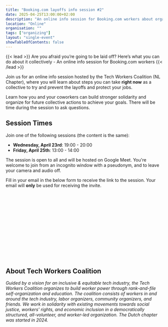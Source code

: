 ```yaml
---
title: "Booking.com layoffs info session #2"
date: 2025-04-25T13:00:00+02:00
description: "An online info session for Booking.com workers about organizing against layoffs"
location: "Online"
organisation: ""
tags: ["organizing"]
layout: "single-event"
showTableOfContents: false
---
```


{{< lead >}}
Are you afraid you’re going to be laid off? Here’s what you can do about it collectively - An online info session for Booking.com workers
{{< /lead >}}

Join us for an online info session hosted by the Tech Workers Coalition (NL Chapter), where you will learn about steps you can take **right now** as a collective to try and prevent the layoffs and protect your jobs.

Learn how you and your coworkers can build stronger solidarity and organize for future collective actions to achieve your goals. There will be time during the session to ask questions.

## Session Times

Join one of the following sessions (the content is the same):

- **Wednesday, April 23rd**: 19:00 - 20:00
- **Friday, April 25th**: 13:00 - 14:00

The session is open to all and will be hosted on Google Meet. You're welcome to join from an incognito window with a pseudonym, and to leave your camera and audio off.

Fill in your email in the below form to receive the link to the session. Your email will **only** be used for receiving the invite.

<iframe data-tally-src="https://tally.so/embed/wgzlYd?alignLeft=1&hideTitle=1&transparentBackground=1&dynamicHeight=1" loading="lazy" width="100%" height="211" frameborder="0" marginheight="0" marginwidth="0" title="Booking info session"></iframe>
<script>var d=document,w="https://tally.so/widgets/embed.js",v=function(){"undefined"!=typeof Tally?Tally.loadEmbeds():d.querySelectorAll("iframe[data-tally-src]:not([src])").forEach((function(e){e.src=e.dataset.tallySrc}))};if("undefined"!=typeof Tally)v();else if(d.querySelector('script[src="'+w+'"]')==null){var s=d.createElement("script");s.src=w,s.onload=v,s.onerror=v,d.body.appendChild(s);}</script>

## About Tech Workers Coalition

_Guided by a vision for an inclusive & equitable tech industry, the Tech Workers Coalition organizes to build worker power through rank-and-file self-organization and education. The coalition consists of workers in and around the tech industry, labor organizers, community organizers, and friends. We work in solidarity with existing movements towards social justice, workers' rights, and economic inclusion in a democratically structured, all-volunteer, and worker-led organization. The Dutch chapter was started in 2024._
